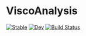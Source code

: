 # ViscoAnalysis

[![Stable](https://img.shields.io/badge/docs-stable-blue.svg)](https://KA-Bernus.github.io/ViscoAnalysis.jl/stable/)
[![Dev](https://img.shields.io/badge/docs-dev-blue.svg)](https://KA-Bernus.github.io/ViscoAnalysis.jl/dev/)
[![Build Status](https://github.com/KA-Bernus/ViscoAnalysis.jl/actions/workflows/CI.yml/badge.svg?branch=master)](https://github.com/KA-Bernus/ViscoAnalysis.jl/actions/workflows/CI.yml?query=branch%3Amaster)
